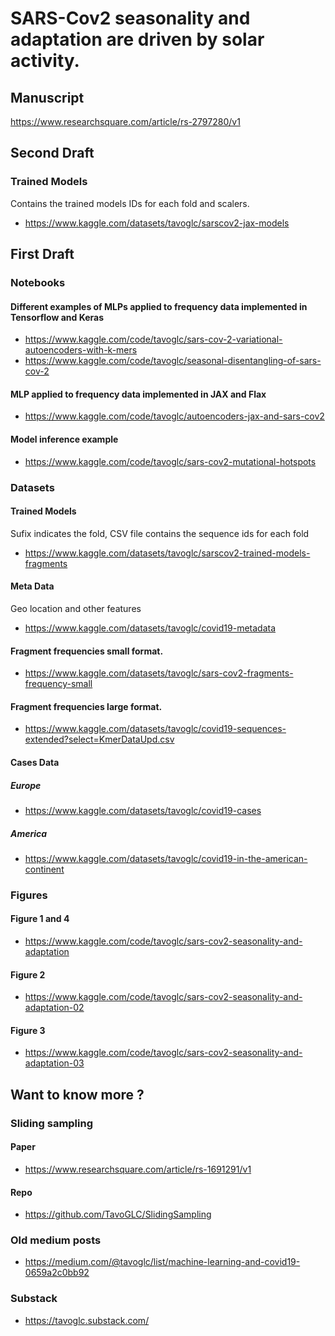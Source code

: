 # SARS-Cov2 seasonality and adaptation are driven by solar activity.

## Manuscript
https://www.researchsquare.com/article/rs-2797280/v1

## Second Draft
### Trained Models
Contains the trained models IDs for each fold and scalers. 
- https://www.kaggle.com/datasets/tavoglc/sarscov2-jax-models

## First Draft 
### Notebooks

#### Different examples of MLPs applied to frequency data implemented in Tensorflow and Keras
- https://www.kaggle.com/code/tavoglc/sars-cov-2-variational-autoencoders-with-k-mers
- https://www.kaggle.com/code/tavoglc/seasonal-disentangling-of-sars-cov-2

#### MLP applied to frequency data implemented in JAX and Flax
- https://www.kaggle.com/code/tavoglc/autoencoders-jax-and-sars-cov2

#### Model inference example
- https://www.kaggle.com/code/tavoglc/sars-cov2-mutational-hotspots

### Datasets
#### Trained Models 
Sufix indicates the fold, CSV file contains the sequence ids for each fold
- https://www.kaggle.com/datasets/tavoglc/sarscov2-trained-models-fragments

#### Meta Data
Geo location and other features 
- https://www.kaggle.com/datasets/tavoglc/covid19-metadata

#### Fragment frequencies small format. 
- https://www.kaggle.com/datasets/tavoglc/sars-cov2-fragments-frequency-small

#### Fragment frequencies large format. 
- https://www.kaggle.com/datasets/tavoglc/covid19-sequences-extended?select=KmerDataUpd.csv

#### Cases Data

##### Europe
- https://www.kaggle.com/datasets/tavoglc/covid19-cases
##### America
- https://www.kaggle.com/datasets/tavoglc/covid19-in-the-american-continent

### Figures
#### Figure 1 and 4
- https://www.kaggle.com/code/tavoglc/sars-cov2-seasonality-and-adaptation

#### Figure 2
- https://www.kaggle.com/code/tavoglc/sars-cov2-seasonality-and-adaptation-02

#### Figure 3
- https://www.kaggle.com/code/tavoglc/sars-cov2-seasonality-and-adaptation-03

## Want to know more ? 
### Sliding sampling 
#### Paper
- https://www.researchsquare.com/article/rs-1691291/v1
#### Repo 
- https://github.com/TavoGLC/SlidingSampling

### Old medium posts 
- https://medium.com/@tavoglc/list/machine-learning-and-covid19-0659a2c0bb92
### Substack 
- https://tavoglc.substack.com/


